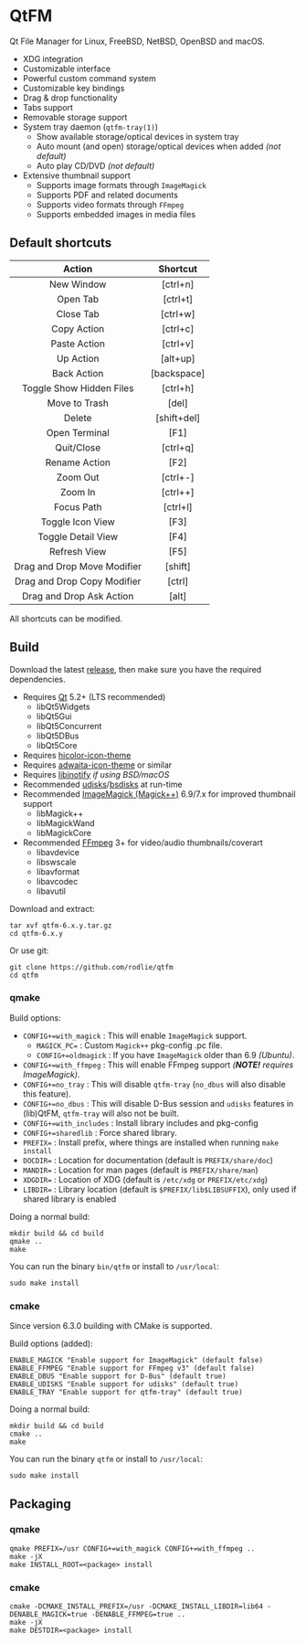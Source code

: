 # QtFM

Qt File Manager for Linux, FreeBSD, NetBSD, OpenBSD and macOS.

  * XDG integration
  * Customizable interface
  * Powerful custom command system
  * Customizable key bindings
  * Drag & drop functionality
  * Tabs support
  * Removable storage support
  * System tray daemon (``qtfm-tray(1)``)
    * Show available storage/optical devices in system tray
    * Auto mount (and open) storage/optical devices when added *(not default)*
    * Auto play CD/DVD *(not default)*
  * Extensive thumbnail support
    * Supports image formats through ``ImageMagick``
    * Supports PDF and related documents
    * Supports video formats through ``FFmpeg``
    * Supports embedded images in media files

## Default shortcuts

| Action                      | Shortcut    |
|:---------------------------:|:-----------:|
| New Window                  | [ctrl+n]    |
| Open Tab                    | [ctrl+t]    |
| Close Tab                   | [ctrl+w]    |
| Copy Action                 | [ctrl+c]    |
| Paste Action                | [ctrl+v]    |
| Up Action                   | [alt+up]    |
| Back Action                 | [backspace] |
| Toggle Show Hidden Files    | [ctrl+h]    |
| Move to Trash               | [del]       |
| Delete                      | [shift+del] |
| Open Terminal               | [F1]        |
| Quit/Close                  | [ctrl+q]    |
| Rename Action               | [F2]        |
| Zoom Out                    | [ctrl+-]    |
| Zoom In                     | [ctrl++]    |
| Focus Path                  | [ctrl+l]    |
| Toggle Icon View            | [F3]        |
| Toggle Detail View          | [F4]        |
| Refresh View                | [F5]        |
| Drag and Drop Move Modifier | [shift]     |
| Drag and Drop Copy Modifier | [ctrl]      |
| Drag and Drop Ask Action    | [alt]       |

All shortcuts can be modified.

## Build

Download the latest [release](https://github.com/rodlie/qtfm/releases), then make sure you have the required dependencies.

* Requires [Qt](http://qt.io) 5.2+ (LTS recommended)
  * libQt5Widgets
  * libQt5Gui
  * libQt5Concurrent
  * libQt5DBus
  * libQt5Core
* Requires [hicolor-icon-theme](https://www.freedesktop.org/wiki/Software/icon-theme/)
* Requires [adwaita-icon-theme](https://github.com/GNOME/adwaita-icon-theme) or similar
* Requires [libinotify](https://github.com/libinotify-kqueue/libinotify-kqueue) *if using BSD/macOS*
* Recommended [udisks](https://www.freedesktop.org/wiki/Software/udisks/)/[bsdisks](https://www.freshports.org/sysutils/bsdisks/) at run-time
* Recommended [ImageMagick (Magick++)](http://imagemagick.org) 6.9/7.x for improved thumbnail support
  * libMagick++
  * libMagickWand
  * libMagickCore
* Recommended [FFmpeg](https://ffmpeg.org) 3+ for video/audio thumbnails/coverart
  * libavdevice
  * libswscale
  * libavformat
  * libavcodec
  * libavutil

Download and extract:
```
tar xvf qtfm-6.x.y.tar.gz
cd qtfm-6.x.y
```

Or use git:
```
git clone https://github.com/rodlie/qtfm
cd qtfm
```

### qmake

Build options:

 * ``CONFIG+=with_magick`` : This will enable ``ImageMagick`` support.
   * ``MAGICK_PC=`` : Custom ``Magick++`` pkg-config .pc file.
   * ``CONFIG+=oldmagick`` : If you have ``ImageMagick`` older than 6.9 *(Ubuntu)*.
 * ``CONFIG+=with_ffmpeg`` : This will enable FFmpeg support *(**NOTE!** requires ImageMagick)*.
 * ``CONFIG+=no_tray`` : This will disable ``qtfm-tray`` (``no_dbus`` will also disable this feature).
 * ``CONFIG+=no_dbus`` : This will disable D-Bus session and ``udisks`` features in (lib)QtFM, ``qtfm-tray`` will also not be built.
 * ``CONFIG+=with_includes`` : Install library includes and pkg-config
 * ``CONFIG+=sharedlib`` : Force shared library.
 * ``PREFIX=`` : Install prefix, where things are installed when running ``make install``
 * ``DOCDIR=`` : Location for documentation (default is ``PREFIX/share/doc``)
 * ``MANDIR=`` : Location for man pages (default is ``PREFIX/share/man``)
 * ``XDGDIR=`` : Location of XDG (default is ``/etc/xdg`` or ``PREFIX/etc/xdg``)
 * ``LIBDIR=`` : Library location (default is ``$PREFIX/lib$LIBSUFFIX``), only used if shared library is enabled

Doing a normal build:
```
mkdir build && cd build
qmake ..
make
```

You can run the binary ``bin/qtfm`` or install to ``/usr/local``:
```
sudo make install
```

### cmake

Since version 6.3.0 building with CMake is supported.

Build options (added):
```
ENABLE_MAGICK "Enable support for ImageMagick" (default false)
ENABLE_FFMPEG "Enable support for FFmpeg v3" (default false)
ENABLE_DBUS "Enable support for D-Bus" (default true)
ENABLE_UDISKS "Enable support for udisks" (default true)
ENABLE_TRAY "Enable support for qtfm-tray" (default true)
```

Doing a normal build:
```
mkdir build && cd build
cmake ..
make
```

You can run the binary ``qtfm`` or install to ``/usr/local``:
```
sudo make install
```

## Packaging

### qmake

```
qmake PREFIX=/usr CONFIG+=with_magick CONFIG+=with_ffmpeg ..
make -jX
make INSTALL_ROOT=<package> install
```

### cmake

```
cmake -DCMAKE_INSTALL_PREFIX=/usr -DCMAKE_INSTALL_LIBDIR=lib64 -DENABLE_MAGICK=true -DENABLE_FFMPEG=true ..
make -jX
make DESTDIR=<package> install
```

